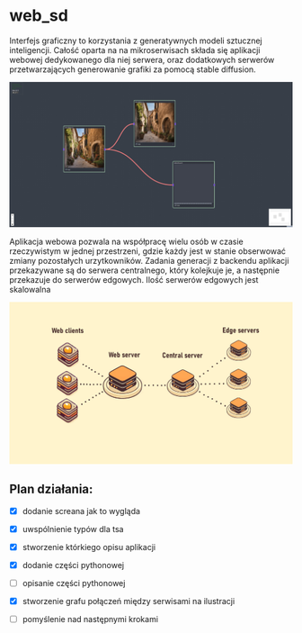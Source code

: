 # web_sd

Interfejs graficzny to korzystania z generatywnych modeli sztucznej inteligencji. Całość oparta na na mikroserwisach składa się aplikacji webowej dedykowanego dla niej serwera, oraz dodatkowych serwerów przetwarzających generowanie grafiki za pomocą stable diffusion. 

![App screan](assets/screan.jpg)


Aplikacja webowa pozwala na współpracę wielu osób w czasie rzeczywistym w jednej przestrzeni, gdzie każdy jest w stanie obserwować zmiany pozostałych urzytkowników. Zadania generacji z backendu aplikacji przekazywane są do serwera centralnego, który kolejkuje je, a następnie przekazuje do serwerów edgowych. Ilość serwerów edgowych jest skalowalna

![App screan](assets/arch.png)

## Plan działania:

- [x] dodanie screana jak to wygląda
- [x] uwspólnienie typów dla tsa
- [x] stworzenie którkiego opisu aplikacji
- [x] dodanie części pythonowej 
- [ ] opisanie części pythonowej
- [x] stworzenie grafu połączeń między serwisami na ilustracji
- [ ] pomyślenie nad następnymi krokami

    